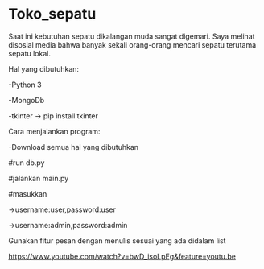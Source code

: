 # Toko_sepatu

Saat ini kebutuhan sepatu dikalangan muda sangat digemari. 
Saya melihat disosial media bahwa banyak sekali orang-orang mencari sepatu terutama sepatu lokal.

Hal yang dibutuhkan:

-Python 3

-MongoDb

-tkinter -> pip install tkinter

Cara menjalankan program:

-Download semua hal yang dibutuhkan

#run db.py

#jalankan main.py

#masukkan

->username:user,password:user

->username:admin,password:admin

Gunakan fitur pesan dengan menulis sesuai yang ada didalam list

https://www.youtube.com/watch?v=bwD_isoLpEg&feature=youtu.be
